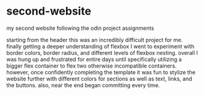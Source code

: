 # second-website
my  second website following the odin project assignments

starting from the header this was an incredibly difficult project for me. finally getting a deeper understanding of flexbox I went to experiment with border colors, border radius, and different levels of flexbox nesting. overall I was hung up and frustrated for entire days until specifically utilizing a bigger flex container to flex two otherwise incompatible containers. however, once confidently completing the template it was fun to stylize the website further with different colors for sections as well as text, links, and the buttons. also, near the end began committing every time. 

